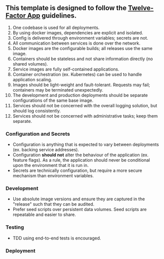 ## This template is designed to follow the [Twelve-Factor App](https://12factor.net/) guidelines.
1. One codebase is used for all deployments.
2. By using docker images, dependencies are explicit and isolated.
3. Config is delivered through environment variables; secrets are not.
4. All communication between services is done over the network.
5. Docker images are the configurable builds; all releases use the same image.
6. Containers should be stateless and not share information directly (no shared volumes).
7. Service images are fully self-contained applications.
8. Container orchestration (ex. Kubernetes) can be used to handle application scaling.
9. Images should be light-weight and fault-tolerant. Requests may fail; containers may be terminated unexpectedly.
10. The development and production deployments should be separate configurations of the same base image.
11. Services should not be concerned with the overall logging solution, but should log consistently.
12. Services should not be concerned with administrative tasks; keep them separate.

### Configuration and Secrets
- Configuration is anything that is expected to vary between deployments (ex. backing service addresses).
- Configuration **should not** alter the behaviour of the application (ex. feature flags). As a rule, the application should never be conditional upon the environment that it is run in.
- Secrets are technically configuration, but require a more secure mechanism than environment variables.

### Development
- Use absolute image versions and ensure they are captured in the "release" such that they can be audited.
- Prefer seed scripts over persistent data volumes. Seed scripts are repeatable and easier to share.

### Testing
- TDD using end-to-end tests is encouraged.

### Deployment
